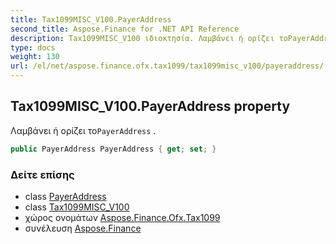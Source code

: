```yaml
---
title: Tax1099MISC_V100.PayerAddress
second_title: Aspose.Finance for .NET API Reference
description: Tax1099MISC_V100 ιδιοκτησία. Λαμβάνει ή ορίζει τοPayerAddress .
type: docs
weight: 130
url: /el/net/aspose.finance.ofx.tax1099/tax1099misc_v100/payeraddress/
---
```

## Tax1099MISC_V100.PayerAddress property

Λαμβάνει ή ορίζει το`PayerAddress` .

```csharp
public PayerAddress PayerAddress { get; set; }
```

### Δείτε επίσης

* class [PayerAddress](../../payeraddress/)
* class [Tax1099MISC_V100](../)
* χώρος ονομάτων [Aspose.Finance.Ofx.Tax1099](../../tax1099misc_v100/)
* συνέλευση [Aspose.Finance](../../../)


